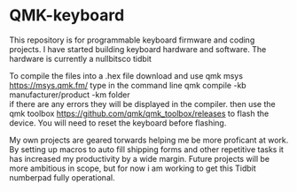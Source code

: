 # QMK-keyboard
This repository is for programmable keyboard firmware and coding projects. 
I have started building keyboard hardware and software. 
The hardware is currently a nullbitsco tidbit

To compile the files into a .hex file download and use qmk msys https://msys.qmk.fm/
type in the command line
qmk compile -kb manufacturer/product -km folder  
if there are any errors they will be displayed in the compiler.
then use the qmk toolbox https://github.com/qmk/qmk_toolbox/releases to flash the device. You will need to reset the keyboard before flashing. 





My own projects are geared torwards helping me be more proficant at work. By setting up macros to auto fill shipping forms and other repetitive tasks it has increased my productivity by a wide margin. 
Future projects will be more ambitious in scope, but for now i am working to get this Tidbit numberpad fully operational. 
